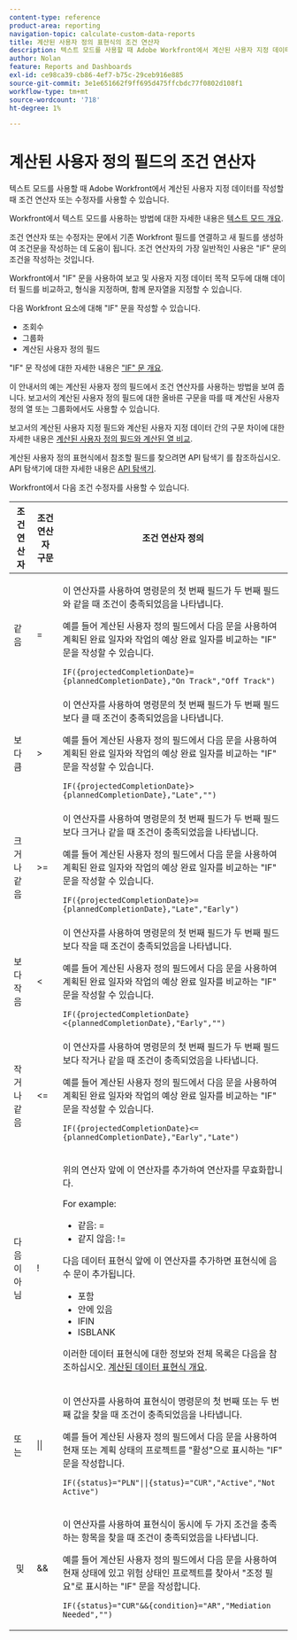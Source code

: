 ```yaml
---
content-type: reference
product-area: reporting
navigation-topic: calculate-custom-data-reports
title: 계산된 사용자 정의 표현식의 조건 연산자
description: 텍스트 모드를 사용할 때 Adobe Workfront에서 계산된 사용자 지정 데이터를 작성할 때 조건 연산자 또는 수정자를 사용할 수 있습니다.
author: Nolan
feature: Reports and Dashboards
exl-id: ce98ca39-cb86-4ef7-b75c-29ceb916e885
source-git-commit: 3e1e651662f9ff695d475ffcbdc77f0802d108f1
workflow-type: tm+mt
source-wordcount: '718'
ht-degree: 1%

---
```


# 계산된 사용자 정의 필드의 조건 연산자

텍스트 모드를 사용할 때 Adobe Workfront에서 계산된 사용자 지정 데이터를 작성할 때 조건 연산자 또는 수정자를 사용할 수 있습니다.

Workfront에서 텍스트 모드를 사용하는 방법에 대한 자세한 내용은 [텍스트 모드 개요](../../../reports-and-dashboards/reports/text-mode/understand-text-mode.md).

조건 연산자 또는 수정자는 문에서 기존 Workfront 필드를 연결하고 새 필드를 생성하여 조건문을 작성하는 데 도움이 됩니다. 조건 연산자의 가장 일반적인 사용은 &quot;IF&quot; 문의 조건을 작성하는 것입니다.

Workfront에서 &quot;IF&quot; 문을 사용하여 보고 및 사용자 지정 데이터 목적 모두에 대해 데이터 필드를 비교하고, 형식을 지정하며, 함께 문자열을 지정할 수 있습니다.

다음 Workfront 요소에 대해 &quot;IF&quot; 문을 작성할 수 있습니다.

* 조회수
* 그룹화
* 계산된 사용자 정의 필드

&quot;IF&quot; 문 작성에 대한 자세한 내용은 [&quot;IF&quot; 문 개요](../../../reports-and-dashboards/reports/calc-cstm-data-reports/if-statements-overview.md).

이 안내서의 예는 계산된 사용자 정의 필드에서 조건 연산자를 사용하는 방법을 보여 줍니다. 보고서의 계산된 사용자 정의 필드에 대한 올바른 구문을 따를 때 계산된 사용자 정의 열 또는 그룹화에서도 사용할 수 있습니다.

보고서의 계산된 사용자 지정 필드와 계산된 사용자 지정 데이터 간의 구문 차이에 대한 자세한 내용은 [계산된 사용자 정의 필드와 계산된 열 비교](../../../reports-and-dashboards/reports/calc-cstm-data-reports/calculated-custom-fields-calculated-columns.md).

계산된 사용자 정의 표현식에서 참조할 필드를 찾으려면 API 탐색기 를 참조하십시오. API 탐색기에 대한 자세한 내용은 [API 탐색기](../../../wf-api/general/api-explorer.md).

Workfront에서 다음 조건 수정자를 사용할 수 있습니다.

<table style="table-layout:auto"> 
 <col> 
 <col> 
 <col> 
 <thead> 
  <tr> 
   <th>조건 연산자</th> 
   <th>조건 연산자 구문</th> 
   <th>조건 연산자 정의</th> 
  </tr> 
 </thead> 
 <tbody> 
  <tr> 
   <td>같음</td> 
   <td>= </td> 
   <td> <p>이 연산자를 사용하여 명령문의 첫 번째 필드가 두 번째 필드와 같을 때 조건이 충족되었음을 나타냅니다.</p> <p>예를 들어 계산된 사용자 정의 필드에서 다음 문을 사용하여 계획된 완료 일자와 작업의 예상 완료 일자를 비교하는 "IF" 문을 작성할 수 있습니다. </p><p><code>IF({projectedCompletionDate}={plannedCompletionDate},"On Track","Off Track")</code></p> </td> 
  </tr> 
  <tr> 
   <td>보다 큼 </td> 
   <td>&gt; </td> 
   <td>이 연산자를 사용하여 명령문의 첫 번째 필드가 두 번째 필드보다 클 때 조건이 충족되었음을 나타냅니다. <p>예를 들어 계산된 사용자 정의 필드에서 다음 문을 사용하여 계획된 완료 일자와 작업의 예상 완료 일자를 비교하는 "IF" 문을 작성할 수 있습니다. </p><p><code>IF({projectedCompletionDate}&gt;{plannedCompletionDate},"Late","")</code></p></td> 
  </tr> 
  <tr> 
   <td>크거나 같음 </td> 
   <td>&gt;= </td> 
   <td>이 연산자를 사용하여 명령문의 첫 번째 필드가 두 번째 필드보다 크거나 같을 때 조건이 충족되었음을 나타냅니다. <p>예를 들어 계산된 사용자 정의 필드에서 다음 문을 사용하여 계획된 완료 일자와 작업의 예상 완료 일자를 비교하는 "IF" 문을 작성할 수 있습니다. </p><p><code>IF({projectedCompletionDate}&gt;={plannedCompletionDate},"Late","Early")</code></p></td> 
  </tr> 
  <tr> 
   <td>보다 작음 </td> 
   <td>&lt; </td> 
   <td>이 연산자를 사용하여 명령문의 첫 번째 필드가 두 번째 필드보다 작을 때 조건이 충족되었음을 나타냅니다. <p>예를 들어 계산된 사용자 정의 필드에서 다음 문을 사용하여 계획된 완료 일자와 작업의 예상 완료 일자를 비교하는 "IF" 문을 작성할 수 있습니다. </p><p><code>IF({projectedCompletionDate}&lt;{plannedCompletionDate},"Early","")</code></p></td> 
  </tr> 
  <tr> 
   <td>작거나 같음 </td> 
   <td>&lt;= </td> 
   <td>이 연산자를 사용하여 명령문의 첫 번째 필드가 두 번째 필드보다 작거나 같을 때 조건이 충족되었음을 나타냅니다. <p>예를 들어 계산된 사용자 정의 필드에서 다음 문을 사용하여 계획된 완료 일자와 작업의 예상 완료 일자를 비교하는 "IF" 문을 작성할 수 있습니다. </p><p><code>IF({projectedCompletionDate}&lt;={plannedCompletionDate},"Early","Late")</code></p></td> 
  </tr> 
  <tr> 
   <td>다음이 아님 </td> 
   <td>! </td> 
   <td> <p>위의 연산자 앞에 이 연산자를 추가하여 연산자를 무효화합니다. </p> <p>For example: </p> 
    <ul> 
     <li>같음: = </li> 
     <li>같지 않음: != </li> 
    </ul> <p>다음 데이터 표현식 앞에 이 연산자를 추가하면 표현식에 음수 문이 추가됩니다. </p> 
    <ul> 
     <li>포함 </li> 
     <li>안에 있음 </li> 
     <li>IFIN </li> 
     <li>ISBLANK </li> 
    </ul> <p>이러한 데이터 표현식에 대한 정보와 전체 목록은 다음을 참조하십시오. <a href="../../../reports-and-dashboards/reports/calc-cstm-data-reports/calculated-data-expressions.md" class="MCXref xref">계산된 데이터 표현식 개요</a>. </p> </td> 
  </tr> 
  <tr> 
   <td>또는 </td> 
   <td>|| </td> 
   <td> <p>이 연산자를 사용하여 표현식이 명령문의 첫 번째 또는 두 번째 값을 찾을 때 조건이 충족되었음을 나타냅니다. </p> <p>예를 들어 계산된 사용자 정의 필드에서 다음 문을 사용하여 현재 또는 계획 상태의 프로젝트를 "활성"으로 표시하는 "IF" 문을 작성합니다. </p><p><code>IF({status}="PLN"||{status}="CUR","Active","Not Active")</code></p> </td> 
  </tr> 
  <tr> 
   <td> 및 </td> 
   <td>&amp;&amp; </td> 
   <td> <p>이 연산자를 사용하여 표현식이 동시에 두 가지 조건을 충족하는 항목을 찾을 때 조건이 충족되었음을 나타냅니다. </p> <p>예를 들어 계산된 사용자 정의 필드에서 다음 문을 사용하여 현재 상태에 있고 위험 상태인 프로젝트를 찾아서 "조정 필요"로 표시하는 "IF" 문을 작성합니다. </p><p><code>IF({status}="CUR"&&{condition}="AR","Mediation Needed","")</code></p> </td> 
  </tr> 
 </tbody> 
</table>
